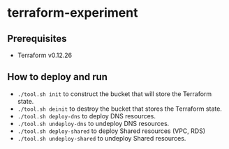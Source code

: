 # terraform-experiment

## Prerequisites

* Terraform v0.12.26

## How to deploy and run

* `./tool.sh init` to construct the bucket that will store the Terraform state.
* `./tool.sh deinit` to destroy the bucket that stores the Terraform state.
* `./tool.sh deploy-dns` to deploy DNS resources.
* `./tool.sh undeploy-dns` to undeploy DNS resources.
* `./tool.sh deploy-shared` to deploy Shared resources (VPC, RDS)
* `./tool.sh undeploy-shared` to undeploy Shared resources.
